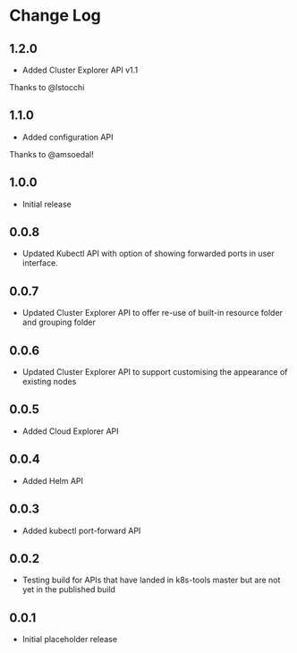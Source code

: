 # Change Log

## 1.2.0

* Added Cluster Explorer API v1.1

Thanks to @lstocchi

## 1.1.0

* Added configuration API

Thanks to @amsoedal!

## 1.0.0

* Initial release

## 0.0.8

* Updated Kubectl API with option of showing forwarded ports in user interface.

## 0.0.7

* Updated Cluster Explorer API to offer re-use of built-in resource folder and grouping folder

## 0.0.6

* Updated Cluster Explorer API to support customising the appearance of existing nodes

## 0.0.5

* Added Cloud Explorer API

## 0.0.4

* Added Helm API

## 0.0.3

* Added kubectl port-forward API

## 0.0.2

* Testing build for APIs that have landed in k8s-tools master but are not yet in
  the published build

## 0.0.1

* Initial placeholder release
